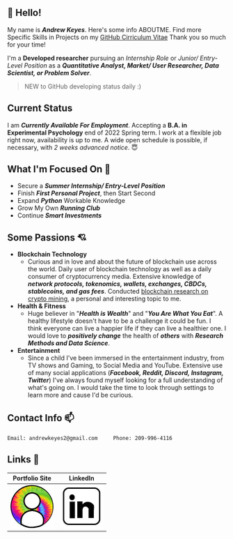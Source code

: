 ## :wave: Hello!
My name is ***Andrew Keyes***. Here's some info ABOUTME. Find more Specific Skills in Projects on my [GitHub Cirriculum Vitae](https://github.com/akeyess/Cirriculum_Vitae) Thank you so much for your time! 

I'm a **Developed researcher** pursuing an *Internship Role* or *Junior/ Entry-Level Position* as a ***Quantitative Analyst, Market/ User Researcher, Data Scientist, or Problem Solver***. 

> NEW to GitHub developing status daily :)

## Current Status
I am ***Currently Available For Employment***. Accepting a **B.A. in Experimental Psychology** end of 2022 Spring term. I work at a flexible job right now, availability is up to me. A wide open schedule is possible, if necessary, with *2 weeks advanced notice*. :innocent:

## What I'm Focused On :mag_right:

- Secure a ***Summer Internship/ Entry-Level Position***
- Finish ***First Personal Project***, then Start Second
- Expand ***Python*** Workable Knowledge 
- Grow My Own ***Running Club***
- Continue ***Smart Investments***

## Some Passions :cupid:
   - **Blockchain Technology**
      - Curious and in love and  about the future of blockchain use across the world. Daily user of blockchain technology as well as a daily consumer of cryptocurrency media. Extensive knowledge of ***network protocols, tokenomics, wallets, exchanges, CBDCs, stablecoins, and gas fees***. Conducted [blockchain research on crypto mining](https://github.com/akeyess/Eth_Mining_Research_Report), a personal and interesting topic to me. 
   - **Health & Fitness**
      - Huge believer in "***Health is Wealth***" and "***You Are What You Eat***". A healthy lifestyle doesn't have to be a challenge it could be fun. I think everyone can live a happier life if they can live a healthier one. I would love to ***positively change*** the health of ***others*** with ***Research Methods and Data Science***.
   - **Entertainment**
      - Since a child I've been immersed in the entertainment industry, from TV shows and Gaming, to Social Media and YouTube. Extensive use of many social applications (***Facebook, Reddit, Discord, Instagram, Twitter***) I've always found myself looking for a full understanding of what's going on. I would take the time to look through settings to learn more and cause I'd be curious.
      
## Contact Info :mailbox:

```
Email: andrewkeyes2@gmail.com     Phone: 209-996-4116
```

## Links 🔗

**Portfolio Site**          |  **LinkedIn**
:-------------------------:|:-------------------------:
[![Personal Portfolio Site](https://raw.githubusercontent.com/akeyess/akeyess/main/profile.jpg)](https://andrewkeyes2.wixsite.com/andrewkeyes) |  [![Linkedin](https://raw.githubusercontent.com/akeyess/akeyess/main/linkedin.edit.jpg)](https://www.linkedin.com/in/andrew-keyes-3a0091226/)
